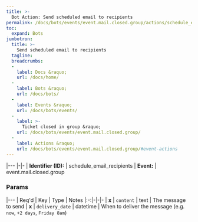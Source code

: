 ```yaml
---
title: >-
  Bot Action: Send scheduled email to recipients
permalink: /docs/bots/events/event.mail.closed.group/actions/schedule_email_recipients/
toc:
  expand: Bots
jumbotron:
  title: >-
    Send scheduled email to recipients
  tagline: 
  breadcrumbs:
  -
    label: Docs &raquo;
    url: /docs/home/
  -
    label: Bots &raquo;
    url: /docs/bots/
  -
    label: Events &raquo;
    url: /docs/bots/events/
  -
    label: >-
      Ticket closed in group &raquo;
    url: /docs/bots/events/event.mail.closed.group/
  -
    label: Actions &raquo;
    url: /docs/bots/events/event.mail.closed.group/#event-actions
---
```


|---
|-|-
| **Identifier (ID):** | schedule_email_recipients
| **Event:** | event.mail.closed.group

### Params

|---
| Req'd | Key | Type | Notes
|:-:|-|-|-
| **x** | `content` | text | The message to send
| **x** | `delivery_date` | datetime | When to deliver the message (e.g. `now`, `+2 days`, `Friday 8am`)
